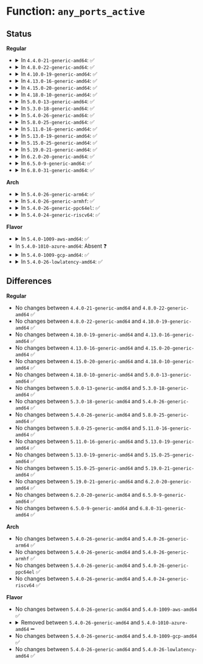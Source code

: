 # Function: <code>any_ports_active</code>

## Status
<b>Regular</b>
<ul>
<li>
<details>
<summary>In <code>4.4.0-21-generic-amd64</code>: ✅</summary>

```c
int any_ports_active(struct uhci_hcd * uhci)
```

```json
{
  "name": "any_ports_active",
  "collision_type": "Unique Static",
  "inline_type": "No",
  "funcs": [
    {
      "addr": 18446744071585417712,
      "name": "any_ports_active",
      "external": false,
      "loc": "drivers/usb/host/uhci-hub.c:43",
      "file": "drivers/usb/host/uhci-hcd.c",
      "inline": "seen, unknown",
      "caller_inline": [],
      "caller_func": [
        "drivers/usb/host/uhci-hcd.c:uhci_hub_status_data",
        "drivers/usb/host/uhci-hcd.c:uhci_hub_status_data"
      ]
    }
  ],
  "symbols": [
    {
      "addr": 18446744071585417712,
      "name": "any_ports_active",
      "section": ".text",
      "bind": "STB_LOCAL",
      "size": 95
    }
  ]
}
```
</details>
</li>
<li>
<details>
<summary>In <code>4.8.0-22-generic-amd64</code>: ✅</summary>

```c
int any_ports_active(struct uhci_hcd * uhci)
```

```json
{
  "name": "any_ports_active",
  "collision_type": "Unique Static",
  "inline_type": "No",
  "funcs": [
    {
      "addr": 18446744071585813808,
      "name": "any_ports_active",
      "external": false,
      "loc": "drivers/usb/host/uhci-hub.c:43",
      "file": "drivers/usb/host/uhci-hcd.c",
      "inline": "seen, unknown",
      "caller_inline": [],
      "caller_func": [
        "drivers/usb/host/uhci-hcd.c:uhci_hub_status_data",
        "drivers/usb/host/uhci-hcd.c:uhci_hub_status_data"
      ]
    }
  ],
  "symbols": [
    {
      "addr": 18446744071585813808,
      "name": "any_ports_active",
      "section": ".text",
      "bind": "STB_LOCAL",
      "size": 91
    }
  ]
}
```
</details>
</li>
<li>
<details>
<summary>In <code>4.10.0-19-generic-amd64</code>: ✅</summary>

```c
int any_ports_active(struct uhci_hcd * uhci)
```

```json
{
  "name": "any_ports_active",
  "collision_type": "Unique Static",
  "inline_type": "No",
  "funcs": [
    {
      "addr": 18446744071586002480,
      "name": "any_ports_active",
      "external": false,
      "loc": "drivers/usb/host/uhci-hub.c:43",
      "file": "drivers/usb/host/uhci-hcd.c",
      "inline": "seen, unknown",
      "caller_inline": [],
      "caller_func": [
        "drivers/usb/host/uhci-hcd.c:uhci_hub_status_data",
        "drivers/usb/host/uhci-hcd.c:uhci_hub_status_data"
      ]
    }
  ],
  "symbols": [
    {
      "addr": 18446744071586002480,
      "name": "any_ports_active",
      "section": ".text",
      "bind": "STB_LOCAL",
      "size": 91
    }
  ]
}
```
</details>
</li>
<li>
<details>
<summary>In <code>4.13.0-16-generic-amd64</code>: ✅</summary>

```c
int any_ports_active(struct uhci_hcd * uhci)
```

```json
{
  "name": "any_ports_active",
  "collision_type": "Unique Static",
  "inline_type": "No",
  "funcs": [
    {
      "addr": 18446744071586086128,
      "name": "any_ports_active",
      "external": false,
      "loc": "drivers/usb/host/uhci-hub.c:43",
      "file": "drivers/usb/host/uhci-hcd.c",
      "inline": "seen, unknown",
      "caller_inline": [],
      "caller_func": [
        "drivers/usb/host/uhci-hcd.c:uhci_hub_status_data",
        "drivers/usb/host/uhci-hcd.c:uhci_hub_status_data"
      ]
    }
  ],
  "symbols": [
    {
      "addr": 18446744071586086128,
      "name": "any_ports_active",
      "section": ".text",
      "bind": "STB_LOCAL",
      "size": 88
    }
  ]
}
```
</details>
</li>
<li>
<details>
<summary>In <code>4.15.0-20-generic-amd64</code>: ✅</summary>

```c
int any_ports_active(struct uhci_hcd * uhci)
```

```json
{
  "name": "any_ports_active",
  "collision_type": "Unique Static",
  "inline_type": "No",
  "funcs": [
    {
      "addr": 18446744071586530512,
      "name": "any_ports_active",
      "external": false,
      "loc": "drivers/usb/host/uhci-hub.c:44",
      "file": "drivers/usb/host/uhci-hcd.c",
      "inline": "seen, unknown",
      "caller_inline": [],
      "caller_func": [
        "drivers/usb/host/uhci-hcd.c:uhci_hub_status_data",
        "drivers/usb/host/uhci-hcd.c:uhci_hub_status_data"
      ]
    }
  ],
  "symbols": [
    {
      "addr": 18446744071586530512,
      "name": "any_ports_active",
      "section": ".text",
      "bind": "STB_LOCAL",
      "size": 91
    }
  ]
}
```
</details>
</li>
<li>
<details>
<summary>In <code>4.18.0-10-generic-amd64</code>: ✅</summary>

```c
int any_ports_active(struct uhci_hcd * uhci)
```

```json
{
  "name": "any_ports_active",
  "collision_type": "Unique Static",
  "inline_type": "No",
  "funcs": [
    {
      "addr": 18446744071586794272,
      "name": "any_ports_active",
      "external": false,
      "loc": "drivers/usb/host/uhci-hub.c:44",
      "file": "drivers/usb/host/uhci-hcd.c",
      "inline": "seen, unknown",
      "caller_inline": [],
      "caller_func": [
        "drivers/usb/host/uhci-hcd.c:uhci_hub_status_data",
        "drivers/usb/host/uhci-hcd.c:uhci_hub_status_data"
      ]
    }
  ],
  "symbols": [
    {
      "addr": 18446744071586794272,
      "name": "any_ports_active",
      "section": ".text",
      "bind": "STB_LOCAL",
      "size": 91
    }
  ]
}
```
</details>
</li>
<li>
<details>
<summary>In <code>5.0.0-13-generic-amd64</code>: ✅</summary>

```c
int any_ports_active(struct uhci_hcd * uhci)
```

```json
{
  "name": "any_ports_active",
  "collision_type": "Unique Static",
  "inline_type": "No",
  "funcs": [
    {
      "addr": 18446744071586951136,
      "name": "any_ports_active",
      "external": false,
      "loc": "drivers/usb/host/uhci-hub.c:44",
      "file": "drivers/usb/host/uhci-hcd.c",
      "inline": "seen, unknown",
      "caller_inline": [],
      "caller_func": [
        "drivers/usb/host/uhci-hcd.c:uhci_hub_status_data",
        "drivers/usb/host/uhci-hcd.c:uhci_hub_status_data"
      ]
    }
  ],
  "symbols": [
    {
      "addr": 18446744071586951136,
      "name": "any_ports_active",
      "section": ".text",
      "bind": "STB_LOCAL",
      "size": 91
    }
  ]
}
```
</details>
</li>
<li>
<details>
<summary>In <code>5.3.0-18-generic-amd64</code>: ✅</summary>

```c
int any_ports_active(struct uhci_hcd * uhci)
```

```json
{
  "name": "any_ports_active",
  "collision_type": "Unique Static",
  "inline_type": "No",
  "funcs": [
    {
      "addr": 18446744071587211536,
      "name": "any_ports_active",
      "external": false,
      "loc": "drivers/usb/host/uhci-hub.c:44",
      "file": "drivers/usb/host/uhci-hcd.c",
      "inline": "seen, unknown",
      "caller_inline": [],
      "caller_func": [
        "drivers/usb/host/uhci-hcd.c:uhci_hub_status_data",
        "drivers/usb/host/uhci-hcd.c:uhci_hub_status_data"
      ]
    }
  ],
  "symbols": [
    {
      "addr": 18446744071587211536,
      "name": "any_ports_active",
      "section": ".text",
      "bind": "STB_LOCAL",
      "size": 91
    }
  ]
}
```
</details>
</li>
<li>
<details>
<summary>In <code>5.4.0-26-generic-amd64</code>: ✅</summary>

```c
int any_ports_active(struct uhci_hcd * uhci)
```

```json
{
  "name": "any_ports_active",
  "collision_type": "Unique Static",
  "inline_type": "No",
  "funcs": [
    {
      "addr": 18446744071587411792,
      "name": "any_ports_active",
      "external": false,
      "loc": "drivers/usb/host/uhci-hub.c:44",
      "file": "drivers/usb/host/uhci-hcd.c",
      "inline": "seen, unknown",
      "caller_inline": [],
      "caller_func": [
        "drivers/usb/host/uhci-hcd.c:uhci_hub_status_data",
        "drivers/usb/host/uhci-hcd.c:uhci_hub_status_data"
      ]
    }
  ],
  "symbols": [
    {
      "addr": 18446744071587411792,
      "name": "any_ports_active",
      "section": ".text",
      "bind": "STB_LOCAL",
      "size": 91
    }
  ]
}
```
</details>
</li>
<li>
<details>
<summary>In <code>5.8.0-25-generic-amd64</code>: ✅</summary>

```c
int any_ports_active(struct uhci_hcd * uhci)
```

```json
{
  "name": "any_ports_active",
  "collision_type": "Unique Static",
  "inline_type": "No",
  "funcs": [
    {
      "addr": 18446744071588279952,
      "name": "any_ports_active",
      "external": false,
      "loc": "drivers/usb/host/uhci-hub.c:44",
      "file": "drivers/usb/host/uhci-hcd.c",
      "inline": "seen, unknown",
      "caller_inline": [],
      "caller_func": [
        "drivers/usb/host/uhci-hcd.c:uhci_hub_status_data",
        "drivers/usb/host/uhci-hcd.c:uhci_hub_status_data"
      ]
    }
  ],
  "symbols": [
    {
      "addr": 18446744071588279952,
      "name": "any_ports_active",
      "section": ".text",
      "bind": "STB_LOCAL",
      "size": 96
    }
  ]
}
```
</details>
</li>
<li>
<details>
<summary>In <code>5.11.0-16-generic-amd64</code>: ✅</summary>

```c
int any_ports_active(struct uhci_hcd * uhci)
```

```json
{
  "name": "any_ports_active",
  "collision_type": "Unique Static",
  "inline_type": "No",
  "funcs": [
    {
      "addr": 18446744071588314976,
      "name": "any_ports_active",
      "external": false,
      "loc": "drivers/usb/host/uhci-hub.c:44",
      "file": "drivers/usb/host/uhci-hcd.c",
      "inline": "seen, unknown",
      "caller_inline": [],
      "caller_func": [
        "drivers/usb/host/uhci-hcd.c:uhci_hub_status_data",
        "drivers/usb/host/uhci-hcd.c:uhci_hub_status_data"
      ]
    }
  ],
  "symbols": [
    {
      "addr": 18446744071588314976,
      "name": "any_ports_active",
      "section": ".text",
      "bind": "STB_LOCAL",
      "size": 96
    }
  ]
}
```
</details>
</li>
<li>
<details>
<summary>In <code>5.13.0-19-generic-amd64</code>: ✅</summary>

```c
int any_ports_active(struct uhci_hcd * uhci)
```

```json
{
  "name": "any_ports_active",
  "collision_type": "Unique Static",
  "inline_type": "No",
  "funcs": [
    {
      "addr": 18446744071588197712,
      "name": "any_ports_active",
      "external": false,
      "loc": "drivers/usb/host/uhci-hub.c:44",
      "file": "drivers/usb/host/uhci-hcd.c",
      "inline": "seen, unknown",
      "caller_inline": [],
      "caller_func": [
        "drivers/usb/host/uhci-hcd.c:uhci_hub_status_data",
        "drivers/usb/host/uhci-hcd.c:uhci_hub_status_data"
      ]
    }
  ],
  "symbols": [
    {
      "addr": 18446744071588197712,
      "name": "any_ports_active",
      "section": ".text",
      "bind": "STB_LOCAL",
      "size": 94
    }
  ]
}
```
</details>
</li>
<li>
<details>
<summary>In <code>5.15.0-25-generic-amd64</code>: ✅</summary>

```c
int any_ports_active(struct uhci_hcd * uhci)
```

```json
{
  "name": "any_ports_active",
  "collision_type": "Unique Static",
  "inline_type": "No",
  "funcs": [
    {
      "addr": 18446744071588838496,
      "name": "any_ports_active",
      "external": false,
      "loc": "drivers/usb/host/uhci-hub.c:44",
      "file": "drivers/usb/host/uhci-hcd.c",
      "inline": "seen, unknown",
      "caller_inline": [],
      "caller_func": [
        "drivers/usb/host/uhci-hcd.c:uhci_hub_status_data",
        "drivers/usb/host/uhci-hcd.c:uhci_hub_status_data"
      ]
    }
  ],
  "symbols": [
    {
      "addr": 18446744071588838496,
      "name": "any_ports_active",
      "section": ".text",
      "bind": "STB_LOCAL",
      "size": 94
    }
  ]
}
```
</details>
</li>
<li>
<details>
<summary>In <code>5.19.0-21-generic-amd64</code>: ✅</summary>

```c
int any_ports_active(struct uhci_hcd * uhci)
```

```json
{
  "name": "any_ports_active",
  "collision_type": "Unique Static",
  "inline_type": "No",
  "funcs": [
    {
      "addr": 18446744071590255712,
      "name": "any_ports_active",
      "external": false,
      "loc": "drivers/usb/host/uhci-hub.c:44",
      "file": "drivers/usb/host/uhci-hcd.c",
      "inline": "seen, unknown",
      "caller_inline": [],
      "caller_func": [
        "drivers/usb/host/uhci-hcd.c:uhci_hub_status_data",
        "drivers/usb/host/uhci-hcd.c:uhci_hub_status_data"
      ]
    }
  ],
  "symbols": [
    {
      "addr": 18446744071590255712,
      "name": "any_ports_active",
      "section": ".text",
      "bind": "STB_LOCAL",
      "size": 126
    }
  ]
}
```
</details>
</li>
<li>
<details>
<summary>In <code>6.2.0-20-generic-amd64</code>: ✅</summary>

```c
int any_ports_active(struct uhci_hcd * uhci)
```

```json
{
  "name": "any_ports_active",
  "collision_type": "Unique Static",
  "inline_type": "No",
  "funcs": [
    {
      "addr": 18446744071591876128,
      "name": "any_ports_active",
      "external": false,
      "loc": "drivers/usb/host/uhci-hub.c:44",
      "file": "drivers/usb/host/uhci-hcd.c",
      "inline": "seen, unknown",
      "caller_inline": [],
      "caller_func": [
        "drivers/usb/host/uhci-hcd.c:uhci_hub_status_data",
        "drivers/usb/host/uhci-hcd.c:uhci_hub_status_data"
      ]
    }
  ],
  "symbols": [
    {
      "addr": 18446744071591876128,
      "name": "any_ports_active",
      "section": ".text",
      "bind": "STB_LOCAL",
      "size": 126
    }
  ]
}
```
</details>
</li>
<li>
<details>
<summary>In <code>6.5.0-9-generic-amd64</code>: ✅</summary>

```c
int any_ports_active(struct uhci_hcd * uhci)
```

```json
{
  "name": "any_ports_active",
  "collision_type": "Unique Static",
  "inline_type": "No",
  "funcs": [
    {
      "addr": 18446744071592299568,
      "name": "any_ports_active",
      "external": false,
      "loc": "drivers/usb/host/uhci-hub.c:44",
      "file": "drivers/usb/host/uhci-hcd.c",
      "inline": "seen, unknown",
      "caller_inline": [],
      "caller_func": [
        "drivers/usb/host/uhci-hcd.c:uhci_hub_status_data",
        "drivers/usb/host/uhci-hcd.c:uhci_hub_status_data"
      ]
    }
  ],
  "symbols": [
    {
      "addr": 18446744071592299568,
      "name": "any_ports_active",
      "section": ".text",
      "bind": "STB_LOCAL",
      "size": 118
    }
  ]
}
```
</details>
</li>
<li>
<details>
<summary>In <code>6.8.0-31-generic-amd64</code>: ✅</summary>

```c
int any_ports_active(struct uhci_hcd * uhci)
```

```json
{
  "name": "any_ports_active",
  "collision_type": "Unique Static",
  "inline_type": "No",
  "funcs": [
    {
      "addr": 18446744071593040912,
      "name": "any_ports_active",
      "external": false,
      "loc": "drivers/usb/host/uhci-hub.c:44",
      "file": "drivers/usb/host/uhci-hcd.c",
      "inline": "seen, unknown",
      "caller_inline": [],
      "caller_func": [
        "drivers/usb/host/uhci-hcd.c:uhci_hub_status_data",
        "drivers/usb/host/uhci-hcd.c:uhci_hub_status_data"
      ]
    }
  ],
  "symbols": [
    {
      "addr": 18446744071593040912,
      "name": "any_ports_active",
      "section": ".text",
      "bind": "STB_LOCAL",
      "size": 118
    }
  ]
}
```
</details>
</li>
</ul>
<b>Arch</b>
<ul>
<li>
<details>
<summary>In <code>5.4.0-26-generic-arm64</code>: ✅</summary>

```c
int any_ports_active(struct uhci_hcd * uhci)
```

```json
{
  "name": "any_ports_active",
  "collision_type": "Unique Static",
  "inline_type": "No",
  "funcs": [
    {
      "addr": 18446603336500538288,
      "name": "any_ports_active",
      "external": false,
      "loc": "drivers/usb/host/uhci-hub.c:44",
      "file": "drivers/usb/host/uhci-hcd.c",
      "inline": "seen, unknown",
      "caller_inline": [],
      "caller_func": [
        "drivers/usb/host/uhci-hcd.c:uhci_hub_status_data",
        "drivers/usb/host/uhci-hcd.c:uhci_hub_status_data"
      ]
    }
  ],
  "symbols": [
    {
      "addr": 18446603336500538288,
      "name": "any_ports_active",
      "section": ".text",
      "bind": "STB_LOCAL",
      "size": 208
    }
  ]
}
```
</details>
</li>
<li>
<details>
<summary>In <code>5.4.0-26-generic-armhf</code>: ✅</summary>

```c
int any_ports_active(struct uhci_hcd * uhci)
```

```json
{
  "name": "any_ports_active",
  "collision_type": "Unique Static",
  "inline_type": "No",
  "funcs": [
    {
      "addr": 3233000636,
      "name": "any_ports_active",
      "external": false,
      "loc": "drivers/usb/host/uhci-hub.c:44",
      "file": "drivers/usb/host/uhci-hcd.c",
      "inline": "seen, unknown",
      "caller_inline": [],
      "caller_func": [
        "drivers/usb/host/uhci-hcd.c:uhci_hub_status_data",
        "drivers/usb/host/uhci-hcd.c:uhci_hub_status_data"
      ]
    }
  ],
  "symbols": [
    {
      "addr": 3233000636,
      "name": "any_ports_active",
      "section": ".text",
      "bind": "STB_LOCAL",
      "size": 524
    }
  ]
}
```
</details>
</li>
<li>
<details>
<summary>In <code>5.4.0-26-generic-ppc64el</code>: ✅</summary>

```c
int any_ports_active(struct uhci_hcd * uhci)
```

```json
{
  "name": "any_ports_active",
  "collision_type": "Unique Static",
  "inline_type": "No",
  "funcs": [
    {
      "addr": 13835058055293934960,
      "name": "any_ports_active",
      "external": false,
      "loc": "drivers/usb/host/uhci-hub.c:44",
      "file": "drivers/usb/host/uhci-hcd.c",
      "inline": "seen, unknown",
      "caller_inline": [],
      "caller_func": [
        "drivers/usb/host/uhci-hcd.c:uhci_hub_status_data",
        "drivers/usb/host/uhci-hcd.c:uhci_hub_status_data"
      ]
    }
  ],
  "symbols": [
    {
      "addr": 13835058055293934960,
      "name": "any_ports_active",
      "section": ".text",
      "bind": "STB_LOCAL",
      "size": 416
    }
  ]
}
```
</details>
</li>
<li>
<details>
<summary>In <code>5.4.0-24-generic-riscv64</code>: ✅</summary>

```c
int any_ports_active(struct uhci_hcd * uhci)
```

```json
{
  "name": "any_ports_active",
  "collision_type": "Unique Static",
  "inline_type": "No",
  "funcs": [
    {
      "addr": 18446743936277416752,
      "name": "any_ports_active",
      "external": false,
      "loc": "drivers/usb/host/uhci-hub.c:44",
      "file": "drivers/usb/host/uhci-hcd.c",
      "inline": "seen, unknown",
      "caller_inline": [],
      "caller_func": [
        "drivers/usb/host/uhci-hcd.c:uhci_hub_status_data",
        "drivers/usb/host/uhci-hcd.c:uhci_hub_status_data"
      ]
    }
  ],
  "symbols": [
    {
      "addr": 18446743936277416752,
      "name": "any_ports_active",
      "section": ".text",
      "bind": "STB_LOCAL",
      "size": 178
    }
  ]
}
```
</details>
</li>
</ul>
<b>Flavor</b>
<ul>
<li>
<details>
<summary>In <code>5.4.0-1009-aws-amd64</code>: ✅</summary>

```c
int any_ports_active(struct uhci_hcd * uhci)
```

```json
{
  "name": "any_ports_active",
  "collision_type": "Unique Static",
  "inline_type": "No",
  "funcs": [
    {
      "addr": 18446744071587117872,
      "name": "any_ports_active",
      "external": false,
      "loc": "drivers/usb/host/uhci-hub.c:44",
      "file": "drivers/usb/host/uhci-hcd.c",
      "inline": "seen, unknown",
      "caller_inline": [],
      "caller_func": [
        "drivers/usb/host/uhci-hcd.c:uhci_hub_status_data",
        "drivers/usb/host/uhci-hcd.c:uhci_hub_status_data"
      ]
    }
  ],
  "symbols": [
    {
      "addr": 18446744071587117872,
      "name": "any_ports_active",
      "section": ".text",
      "bind": "STB_LOCAL",
      "size": 91
    }
  ]
}
```
</details>
</li>
<li>
In <code>5.4.0-1010-azure-amd64</code>: Absent ❓
</li>
<li>
<details>
<summary>In <code>5.4.0-1009-gcp-amd64</code>: ✅</summary>

```c
int any_ports_active(struct uhci_hcd * uhci)
```

```json
{
  "name": "any_ports_active",
  "collision_type": "Unique Static",
  "inline_type": "No",
  "funcs": [
    {
      "addr": 18446744071587366352,
      "name": "any_ports_active",
      "external": false,
      "loc": "drivers/usb/host/uhci-hub.c:44",
      "file": "drivers/usb/host/uhci-hcd.c",
      "inline": "seen, unknown",
      "caller_inline": [],
      "caller_func": [
        "drivers/usb/host/uhci-hcd.c:uhci_hub_status_data",
        "drivers/usb/host/uhci-hcd.c:uhci_hub_status_data"
      ]
    }
  ],
  "symbols": [
    {
      "addr": 18446744071587366352,
      "name": "any_ports_active",
      "section": ".text",
      "bind": "STB_LOCAL",
      "size": 91
    }
  ]
}
```
</details>
</li>
<li>
<details>
<summary>In <code>5.4.0-26-lowlatency-amd64</code>: ✅</summary>

```c
int any_ports_active(struct uhci_hcd * uhci)
```

```json
{
  "name": "any_ports_active",
  "collision_type": "Unique Static",
  "inline_type": "No",
  "funcs": [
    {
      "addr": 18446744071587473120,
      "name": "any_ports_active",
      "external": false,
      "loc": "drivers/usb/host/uhci-hub.c:44",
      "file": "drivers/usb/host/uhci-hcd.c",
      "inline": "seen, unknown",
      "caller_inline": [],
      "caller_func": [
        "drivers/usb/host/uhci-hcd.c:uhci_hub_status_data",
        "drivers/usb/host/uhci-hcd.c:uhci_hub_status_data"
      ]
    }
  ],
  "symbols": [
    {
      "addr": 18446744071587473120,
      "name": "any_ports_active",
      "section": ".text",
      "bind": "STB_LOCAL",
      "size": 91
    }
  ]
}
```
</details>
</li>
</ul>

## Differences
<b>Regular</b>
<ul>
<li>
No changes between <code>4.4.0-21-generic-amd64</code> and <code>4.8.0-22-generic-amd64</code> ✅
</li>
<li>
No changes between <code>4.8.0-22-generic-amd64</code> and <code>4.10.0-19-generic-amd64</code> ✅
</li>
<li>
No changes between <code>4.10.0-19-generic-amd64</code> and <code>4.13.0-16-generic-amd64</code> ✅
</li>
<li>
No changes between <code>4.13.0-16-generic-amd64</code> and <code>4.15.0-20-generic-amd64</code> ✅
</li>
<li>
No changes between <code>4.15.0-20-generic-amd64</code> and <code>4.18.0-10-generic-amd64</code> ✅
</li>
<li>
No changes between <code>4.18.0-10-generic-amd64</code> and <code>5.0.0-13-generic-amd64</code> ✅
</li>
<li>
No changes between <code>5.0.0-13-generic-amd64</code> and <code>5.3.0-18-generic-amd64</code> ✅
</li>
<li>
No changes between <code>5.3.0-18-generic-amd64</code> and <code>5.4.0-26-generic-amd64</code> ✅
</li>
<li>
No changes between <code>5.4.0-26-generic-amd64</code> and <code>5.8.0-25-generic-amd64</code> ✅
</li>
<li>
No changes between <code>5.8.0-25-generic-amd64</code> and <code>5.11.0-16-generic-amd64</code> ✅
</li>
<li>
No changes between <code>5.11.0-16-generic-amd64</code> and <code>5.13.0-19-generic-amd64</code> ✅
</li>
<li>
No changes between <code>5.13.0-19-generic-amd64</code> and <code>5.15.0-25-generic-amd64</code> ✅
</li>
<li>
No changes between <code>5.15.0-25-generic-amd64</code> and <code>5.19.0-21-generic-amd64</code> ✅
</li>
<li>
No changes between <code>5.19.0-21-generic-amd64</code> and <code>6.2.0-20-generic-amd64</code> ✅
</li>
<li>
No changes between <code>6.2.0-20-generic-amd64</code> and <code>6.5.0-9-generic-amd64</code> ✅
</li>
<li>
No changes between <code>6.5.0-9-generic-amd64</code> and <code>6.8.0-31-generic-amd64</code> ✅
</li>
</ul>
<b>Arch</b>
<ul>
<li>
No changes between <code>5.4.0-26-generic-amd64</code> and <code>5.4.0-26-generic-arm64</code> ✅
</li>
<li>
No changes between <code>5.4.0-26-generic-amd64</code> and <code>5.4.0-26-generic-armhf</code> ✅
</li>
<li>
No changes between <code>5.4.0-26-generic-amd64</code> and <code>5.4.0-26-generic-ppc64el</code> ✅
</li>
<li>
No changes between <code>5.4.0-26-generic-amd64</code> and <code>5.4.0-24-generic-riscv64</code> ✅
</li>
</ul>
<b>Flavor</b>
<ul>
<li>
No changes between <code>5.4.0-26-generic-amd64</code> and <code>5.4.0-1009-aws-amd64</code> ✅
</li>
<li>
<details>
<summary>Removed between <code>5.4.0-26-generic-amd64</code> and <code>5.4.0-1010-azure-amd64</code> ➖</summary>

```c
int any_ports_active(struct uhci_hcd * uhci)
```
</details>
</li>
<li>
No changes between <code>5.4.0-26-generic-amd64</code> and <code>5.4.0-1009-gcp-amd64</code> ✅
</li>
<li>
No changes between <code>5.4.0-26-generic-amd64</code> and <code>5.4.0-26-lowlatency-amd64</code> ✅
</li>
</ul>
